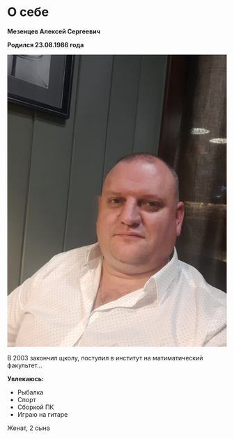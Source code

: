 # О себе

**Мезенцев Алексей Сергеевич**

**Родился 23.08.1986 года**

![Фото](iam.jpg)

В 2003 закончил щколу, поступил в институт на матиматический факультет...

**Увлекаюсь:**
 - Рыбалка
 - Спорт
 - Сборкой ПК
 - Играю на гитаре
 
 Женат, 2 сына